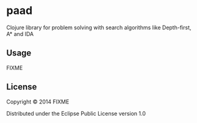 # paad

Clojure library for problem solving with search algorithms like Depth-first, A* and IDA

## Usage

FIXME

## License

Copyright © 2014 FIXME

Distributed under the Eclipse Public License version 1.0
